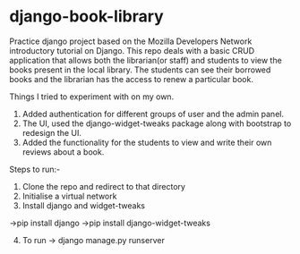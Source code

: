 # django-book-library

Practice django project based on the Mozilla Developers Network introductory tutorial on Django.
This repo deals with a basic CRUD application that allows both the librarian(or staff) and students to view the books present in the 
local library. The students can see their borrowed books and the librarian has the access to renew a particular book.

Things I tried to experiment with on my own.
1. Added authentication for different groups of user and the admin panel.
2. The UI, used the django-widget-tweaks package along with bootstrap to redesign the UI.
3. Added the functionality for the students to view and write their own reviews about a book.

Steps to run:-
1. Clone the repo and redirect to that directory 
2. Initialise a virtual network
3. Install django and widget-tweaks
  
  ->pip install django
  ->pip install django-widget-tweaks
  
4. To run -> django manage.py runserver 

